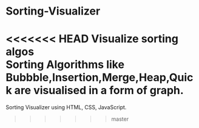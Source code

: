# Sorting-Visualizer
<<<<<<< HEAD
Visualize sorting algos <br> 
Sorting Algorithms like Bubbble,Insertion,Merge,Heap,Quick are visualised in a form of graph.
=======
Sorting Visualizer using HTML, CSS, JavaScript.
>>>>>>> master
